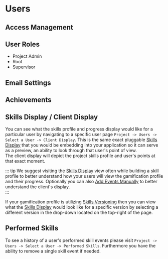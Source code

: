 # Users

## Access Management

## User Roles

- Project Admin
- Root
- Supervisor 

## Email Settings

## Achievements

## Skills Display / Client Display

You can see what the skills profile and progress display would like for a particular user by navigating to a specific user page ``Project -> Users -> Select a User -> Client Display``. 
This is the same exact pluggable [Skills Display](/skills-client/#skills-display) that you would be embedding into your application so it can serve as a preview, an ability to look through that user's point of view.  
The client display will depict the project skills profile and user's points at that exact moment. 

::: tip 
We suggest visiting the [Skills Display](/skills-client/#skills-display) view often while building a skill profile to better understand how your users will view the gamification profile and their progress. 
Optionally you can also [Add Events Manually](/dashboard/user-guide/skills.html#skills-versioning) to better understand the client's display.  
::: 

If your gamification profile is utilizing [Skills Versioning](/dashboard/user-guide/skills.html#skills-versioning) then you can view 
what the [Skills Display](/skills-client/#skills-display) would look like for a specific version by selecting a different version in the drop-down located on the top-right of the page. 

## Performed Skills

To see a history of a user's performed skill events please visit ``Project -> Users -> Select a User -> Performed Skills``. Furthermore you have the ability to remove a single skill event if needed.  
